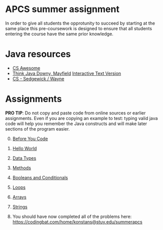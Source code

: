 # APCS summer assignment
In order to give all students the opprotunity to succeed by starting at the same place this pre-coursework is designed to ensure that all students entering the course have the same prior knowledge.

# Java resources
* [CS Awesome](https://runestone.academy/ns/books/published/csawesome/index.html)
* [Think Java Downy, Mayfield](http://greenteapress.com/thinkjava6/html/index.html)
 [Interactive Text Version](https://books.trinket.io/thinkjava/)
* [CS - Sedgewick / Wayne](https://introcs.cs.princeton.edu/java/)

# Assignments
**PRO TIP**: Do not copy and paste code from online sources or earlier assignments. Even if you are copying an example to test: typing valid java code will help you remember the Java constructs and will make later sections of the program easier.

0. [Before You Code](https://github.com/konstantinnovation/SummerAssignmentAPCS/blob/main/00-BeforeYouCode.md)

1. [Hello World](https://github.com/konstantinnovation/SummerAssignmentAPCS/blob/main/01-HelloWorld.md)

2. [Data Types](https://github.com/konstantinnovation/SummerAssignmentAPCS/blob/main/02-DataTypesAndAssignments.md)

3. [Methods](https://github.com/konstantinnovation/SummerAssignmentAPCS/blob/main/03-Methods.md)

4. [Booleans and Conditionals](https://github.com/konstantinnovation/SummerAssignmentAPCS/blob/main/04-BooleansAndConditionals.md)

5. [Loops](https://github.com/konstantinnovation/SummerAssignmentAPCS/blob/main/05-Loops.md)

6. [Arrays](https://github.com/konstantinnovation/SummerAssignmentAPCS/blob/main/06-Arrays.md)

7. [Strings](https://github.com/konstantinnovation/SummerAssignmentAPCS/blob/main/07-Strings.md)

8. You should have now completed all of the problems here: https://codingbat.com/home/konstans@stuy.edu/summerapcs
